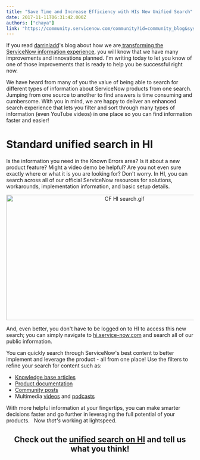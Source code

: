 ```yaml
---
title: "Save Time and Increase Efficiency with HIs New Unified Search"
date: 2017-11-11T06:31:42.000Z
authors: ["chaya"]
link: "https://community.servicenow.com/community?id=community_blog&sys_id=566c6ea1dbd0dbc01dcaf3231f96195b"
---
```

<p>If you read <a __default_attr="32722" __jive_macro_name="user" class="jive_macro jive_macro_user" data-orig-content="darrinladd" data-renderedposition="10_78_82_16" href="/community?id=community_user_profile&user=3dbe4a6ddbd41fc09c9ffb651f96193b" modifiedtitle="true" title="darrinladd">darrinladd</a>'s blog about how we are<a title="" _jive_internal="true" href="/community?id=community_blog&sys_id=cb0e2e2ddbd0dbc01dcaf3231f961984"> transforming the ServiceNow information experience</a>, you will know that we have many improvements and innovations planned. I'm writing today to let you know of one of those improvements that is ready to help you be successful right now.</p><p></p><p>We have heard from many of you the value of being able to search for different types of information about ServiceNow products from one search. Jumping from one source to another to find answers is time consuming and cumbersome. With you in mind, we are happy to deliver an enhanced search experience that lets you filter and sort through many types of information (even YouTube videos) in one place so you can find information faster and easier!</p><p></p><h1>Standard unified search in HI</h1><p>Is the information you need in the Known Errors area? Is it about a new product feature? Might a video demo be helpful? Are you not even sure exactly where or what it is you are looking for? Don't worry. In HI, you can search across all of our official ServiceNow resources for solutions, workarounds, implementation information, and basic setup details.</p><p style="text-align: center;"><img   alt="CF HI search.gif" class="image-1 jive-image" src="c2899882db185304b322f4621f9619f8.iix" style="width: 620px; height: 336px;"/></p><p></p><p>And, even better, you don't have to be logged on to HI to access this new search; you can simply navigate to <a title="i.service-now.com/" href="https://hi.service-now.com/">hi.service-now.com</a> and search all of our public information.</p><p></p><p>You can quickly search through ServiceNow's best content to better implement and leverage the product - all from one place! Use the filters to refine your search for content such as:</p><ul><li><a title="i.service-now.com/kb_view.do?sysparm_article=KB0597477" href="https://hi.service-now.com/kb_view.do?sysparm_article=KB0597477">Knowledge base articles</a></li><li><a title="ocs.servicenow.com/" href="https://docs.servicenow.com/">Product documentation</a></li><li><a title="mmunity.servicenow.com/" href="http://Community.servicenow.com/">Community posts</a></li><li>Multimedia <a title="ww.youtube.com/channel/UCQjE37R-Y4DTq7kUWPO83Wg" href="https://www.youtube.com/channel/UCQjE37R-Y4DTq7kUWPO83Wg">videos</a> and <a title="" _jive_internal="true" href="/community?id=community_forum&sys_id=bd291a2ddbd897c068c1fb651f9619bb">podcasts</a></li></ul><p></p><p></p><p>With more helpful information at your fingertips, you can make smarter decisions faster and go further in leveraging the full potential of your products.   Now <em>that's</em> working at lightspeed.</p><p></p><h2 style="text-align: center;">Check out the <a title="i.service-now.com/hisp?id=hisp_search" href="https://hi.service-now.com/hisp?id=hisp_search">unified search on HI</a> and tell us what you think!</h2>